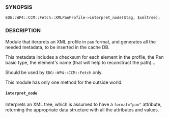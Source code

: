 
### SYNOPSIS

    EDG::WP4::CCM::Fetch::XMLPanProfile->interpret_node($tag, $xmltree);

### DESCRIPTION

Module that iterprets an XML profile in `pan` format, and generates
all the needed metadata, to be inserted in the cache DB.

This metadata includes a checksum for each element in the profile, the
Pan basic type, the element's name (that will help to reconstruct the path)...

Should be used by `EDG::WP4::CCM::Fetch` only.

This module has only one method for the outside world:

#### `interpret_node`

Interprets an XML tree, which is assumed to have a `format="pan"`
attribute, returning the appropriate data structure with all the
attributes and values.
